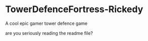 # TowerDefenceFortress-Rickedy
A cool epic gamer tower defence game

are you seriously reading the readme file?
